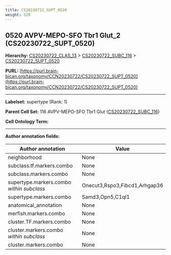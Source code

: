 ```yaml
---
title: CS20230722_SUPT_0520
weight: 520
---
```

## 0520 AVPV-MEPO-SFO Tbr1 Glut_2 (CS20230722_SUPT_0520)
<b>Hierarchy: </b>
[CS20230722_CLAS_13](../CS20230722_CLAS_13) >
[CS20230722_SUBC_116](../CS20230722_SUBC_116) >
[CS20230722_SUPT_0520](../CS20230722_SUPT_0520)

**PURL:** [https://purl.brain-bican.org/taxonomy/CCN20230722/CS20230722_SUPT_0520](https://purl.brain-bican.org/taxonomy/CCN20230722/CS20230722_SUPT_0520)

---


**Labelset:** supertype (Rank: 1)

**Parent Cell Set:** 116 AVPV-MEPO-SFO Tbr1 Glut ([CS20230722_SUBC_116](../CS20230722_SUBC_116))



**Cell Ontology Term:** 

[MARKER GENES.]: #


---

[TRANSFERRED ANNOTATIONS.]: #


[AUTHOR ANNOTATION FIELDS.]: #


**Author annotation fields:**

| Author annotation | Value |
|-------------------|-------|
|neighborhood|None|
|subclass.tf.markers.combo|None|
|subclass.markers.combo|None|
|supertype.markers.combo _within subclass_|Onecut3,Rspo3,Fibcd1,Arhgap36|
|supertype.markers.combo|Samd3,Opn5,C1ql1|
|anatomical_annotation|None|
|merfish.markers.combo|None|
|cluster.TF.markers.combo|None|
|cluster.markers.combo _within subclass_|None|
|cluster.markers.combo|None|
